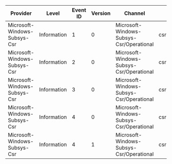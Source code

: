 Provider                      |  Level        |  Event ID  |  Version  |  Channel                                   |  Task                   |  Opcode  |  Keyword          |  Message
------------------------------|---------------|------------|-----------|--------------------------------------------|-------------------------|----------|-------------------|---------
Microsoft-Windows-Subsys-Csr  |  Information  |  1         |  0        |  Microsoft-Windows-Subsys-Csr/Operational  |  csr:ShutdownProcesses  |  Start   |  csr:Diagnostics  |
Microsoft-Windows-Subsys-Csr  |  Information  |  2         |  0        |  Microsoft-Windows-Subsys-Csr/Operational  |  csr:ShutdownProcesses  |  Stop    |  csr:Diagnostics  |
Microsoft-Windows-Subsys-Csr  |  Information  |  3         |  0        |  Microsoft-Windows-Subsys-Csr/Operational  |  csr:ShutdownProcess    |  Start   |  csr:Diagnostics  |
Microsoft-Windows-Subsys-Csr  |  Information  |  4         |  0        |  Microsoft-Windows-Subsys-Csr/Operational  |  csr:ShutdownProcess    |  Stop    |  csr:Diagnostics  |
Microsoft-Windows-Subsys-Csr  |  Information  |  4         |  1        |  Microsoft-Windows-Subsys-Csr/Operational  |  csr:ShutdownProcess    |  Stop    |  csr:Diagnostics  |